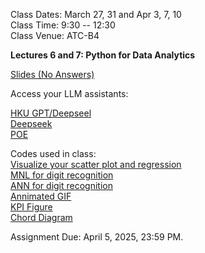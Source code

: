 Class Dates: March 27, 31 and Apr 3, 7, 10     
Class Time: 9:30 -- 12:30    
Class Venue: ATC-B4      

**Lectures 6 and 7: Python for Data Analytics**    

[Slides (No Answers)](https://ximarketing.github.io/class/Python/67-pre.pdf)          

Access your LLM assistants: 

[HKU GPT/Deepseel](https://chatgpt.hku.hk/home)        
[Deepseek](https://www.deepseek.com/)        
[POE](https://poe.com/)       

Codes used in class:     
[Visualize your scatter plot and regression](https://ximarketing.github.io/class/Python/regressionvisualizationAPP.txt)       
[MNL for digit recognition](https://ximarketing.github.io/class/Python/MNIST_MNL_train_and_APP.txt)       
[ANN for digit recognition](https://ximarketing.github.io/class/Python/MNIST_ANN_train_and_APP.txt)       
[Annimated GIF](https://ximarketing.github.io/class/Python/annimatedGIF.txt)          
[KPI Figure](https://ximarketing.github.io/class/Python/KPIfigure.txt)        
[Chord Diagram](https://ximarketing.github.io/class/Python/ChordDiagram.txt)       

Assignment Due: April 5, 2025, 23:59 PM.         

